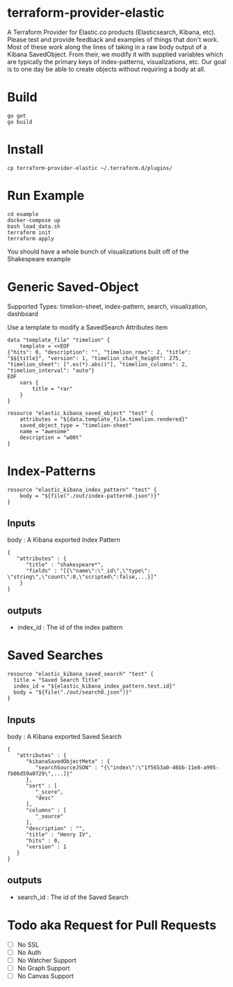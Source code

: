# terraform-provider-elastic

A Terraform Provider for Elastic.co products (Elasticsearch, Kibana, etc).  Please test and provide feedback and examples of things that don't work.  Most of these work along the lines of taking in a raw body output of a Kibana SavedObject.  From their, we modify it with supplied variables which are typically the primary keys of index-patterns, visualizations, etc.  Our goal is to one day be able to create objects without requiring a body at all.

# Build

	go get
	go build

# Install

	cp terraform-provider-elastic ~/.terraform.d/plugins/	

# Run Example

	cd example
	docker-compose up
	bash load_data.sh
	terraform init
	terraform apply

You should have a whole bunch of visualizations built off of the Shakespeare example

# Generic Saved-Object

Supported Types:  timelion-sheet, index-pattern, search, visualization, dashboard

Use a template to modify a SavedSearch Attributes item

	data "template_file" "timelion" {
		template = <<EOF
	{"hits": 0, "description": "", "timelion_rows": 2, "title": "$${title}", "version": 1, "timelion_chart_height": 275, "timelion_sheet": [".es(*).abs()"], "timelion_columns": 2, "timelion_interval": "auto"}
	EOF
		vars {
			title = "rar"
		}
	}
	
	resource "elastic_kibana_saved_object" "test" {
		attributes = "${data.template_file.timelion.rendered}"
		saved_object_type = "timelion-sheet"
		name = "awesome"
		description = "w00t"
	}

# Index-Patterns

	resource "elastic_kibana_index_pattern" "test" {
		body = "${file("./out/index-pattern0.json")}"
	}
	
## Inputs	
body : A Kibana exported Index Pattern

	{
	   "attributes" : {
	      "title" : "shakespeare*",
	      "fields" : "[{\"name\":\"_id\",\"type\":	\"string\",\"count\":0,\"scripted\":false,...}]"
		}
	}

## outputs

- index_id : The id of the index pattern

# Saved Searches

	resource "elastic_kibana_saved_search" "test" {
	  title = "Saved Search Title"
	  index_id = "${elastic_kibana_index_pattern.test.id}"
	  body = "${file("./out/search0.json")}"
	}
	
## Inputs

body : A Kibana exported Saved Search

	{
	   "attributes" : {
	      "kibanaSavedObjectMeta" : {
	         "searchSourceJSON" : "{\"index\":\"1f5653a0-46bb-11e8-a995-fb06d59a0729\",...]}"
	      },
	      "sort" : [
	         "_score",
	         "desc"
	      ],
	      "columns" : [
	         "_source"
	      ],
	      "description" : "",
	      "title" : "Henry IV",
	      "hits" : 0,
	      "version" : 1
	   }
	}
	
## outputs

- search_id : The id of the Saved Search

# Todo aka Request for Pull Requests

- [ ] No SSL
- [ ] No Auth
- [ ] No Watcher Support
- [ ] No Graph Support
- [ ] No Canvas Support
